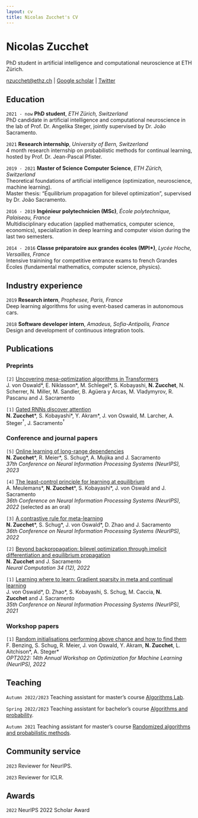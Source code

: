```yaml
---
layout: cv
title: Nicolas Zucchet's CV
---
```


# Nicolas Zucchet
PhD student in artificial intelligence and computational neuroscience at ETH Zürich.

<div id="webaddress">
<a href="nzucchet@ethz.ch">nzucchet@ethz.ch</a>
| <a href="https://scholar.google.com/citations?user=cLhZY44AAAAJ&hl=fr">Google scholar</a>
| <a href="https://twitter.com/NicolasZucchet">Twitter</a>
</div>


## Education

`2021 - now` **PhD student**, *ETH Zürich, Switzerland*<br>
PhD candidate in artificial intelligence and computational neuroscience in the lab of Prof. Dr. Angelika Steger, jointly supervised by Dr. João Sacramento.

`2021` **Research internship**, *University of Bern, Switzerland*<br>
4 month research internship on probabilistic methods for continual learning, hosted by Prof. Dr. Jean-Pascal Pfister.

`2019 - 2021` **Master of Science Computer Science**, *ETH Zürich, Switzerland*<br>
Theoretical foundations of artificial intelligence (optimization, neuroscience, machine learning).<br>
Master thesis: “Equilibrium propagation for bilevel optimization”, supervised by Dr. João Sacramento.

`2016 - 2019` **Ingénieur polytechnicien (MSc)**, *École polytechnique, Palaiseau, France*<br>
Multidisciplinary education (applied mathematics, computer science, economics), specialization in deep learning and computer vision during the last two semesters.

`2014 - 2016` **Classe préparatoire aux grandes écoles (MPI\*)**, *Lycée Hoche, Versailles, France*<br>
Intensive trainining for competitive entrance exams to french Grandes Écoles (fundamental mathematics, computer science, physics).


## Industry experience

`2019` **Research intern**, *Prophesee, Paris, France*<br>
Deep learning algorithms for using event-based cameras in autonomous cars.

`2018` **Software developer intern**, *Amadeus, Sofia-Antipolis, France*<br>
Design and development of continuous integration tools.


## Publications

### Preprints

`[2]` [Uncovering mesa-optimization algorithms in Transformers](https://arxiv.org/abs/2309.05858) <br>
J. von Oswald\*, E. Niklasson\*, M. Schlegel\*, S. Kobayashi, **N. Zucchet**, N. Scherrer, N. Miller, M. Sandler, B. Agüera y Arcas, M. Vladymyrov, R. Pascanu and J. Sacramento

`[1]` [Gated RNNs discover attention](https://arxiv.org/abs/2309.01775) <br>
**N. Zucchet**\*, S. Kobayashi\*, Y. Akram\*, J. von Oswald, M. Larcher, A. Steger$^\dagger$, J. Sacramento$^\dagger$

### Conference and journal papers

`[5]` [Online learning of long-range dependencies](https://arxiv.org/abs/2207.01332) <br>
**N. Zucchet**\*, R. Meier\*, S. Schug\*, A. Mujika and J. Sacramento <br>
*37th Conference on Neural Information Processing Systems (NeurIPS), 2023*

`[4]` [The least-control principle for learning at equilibrium](https://arxiv.org/abs/2207.01332) <br>
A. Meulemans\*, **N. Zucchet**\*, S. Kobayashi\*, J. von Oswald and J. Sacramento <br>
*36th Conference on Neural Information Processing Systems (NeurIPS), 2022* (selected as an oral)

`[3]` [A contrastive rule for meta-learning](https://arxiv.org/abs/2104.01677) <br>
**N. Zucchet**\*, S. Schug\*, J. von Oswald\*, D. Zhao and J. Sacramento <br>
*36th Conference on Neural Information Processing Systems (NeurIPS), 2022*

`[2]` [Beyond backpropagation: bilevel optimization through implicit differentiation and equilibrium propagation](https://arxiv.org/abs/2205.03076) <br>
**N. Zucchet** and J. Sacramento <br>
*Neural Computation 34 (12), 2022*

`[1]` [Learning where to learn: Gradient sparsity in meta and continual learning](https://proceedings.neurips.cc/paper/2021/file/2a10665525774fa2501c2c8c4985ce61-Paper.pdf) <br>
J. von Oswald\*, D. Zhao\*, S. Kobayashi, S. Schug, M. Caccia, **N. Zucchet** and J. Sacramento <br>
*35th Conference on Neural Information Processing Systems (NeurIPS), 2021*

### Workshop papers
`[1]` [Random initialisations performing above chance and how to find them](https://arxiv.org/abs/2209.07509) <br>
F. Benzing, S. Schug, R. Meier, J. von Oswald, Y. Akram, **N. Zucchet**, L. Aitchison\*, A. Steger\*<br>
*OPT2022: 14th Annual Workshop on Optimization for Machine Learning (NeurIPS), 2022*


## Teaching

`Autumn 2022/2023` Teaching assistant for master’s course [Algorithms Lab](https://cadmo.ethz.ch/education/lectures/HS22/algolab/index.html).

`Spring 2022/2023` Teaching assistant for bachelor’s course [Algorithms and probability](https://cadmo.ethz.ch/education/lectures/FS22/AW/index.html).

`Autumn 2021` Teaching assistant for master’s course [Randomized algorithms and probabilistic methods](https://www.google.com/url?q=https%3A%2F%2Fcadmo.ethz.ch%2Feducation%2Flectures%2FHS21%2FRandAlg%2Findex.html&sa=D&sntz=1&usg=AOvVaw3htSHy9pCNap_11g9f3LBY).


## Community service

`2023` Reviewer for NeurIPS.

`2023` Reviewer for ICLR.

## Awards

`2022` NeurIPS 2022 Scholar Award

